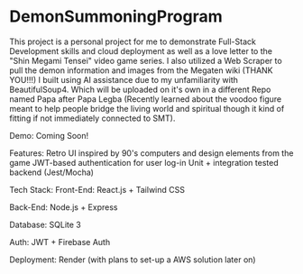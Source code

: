 # DemonSummoningProgram

This project is a personal project for me to demonstrate Full-Stack Development skills and cloud deployment as well as a love
letter to the "Shin Megami Tensei" video game series. I also utilized a Web Scraper to pull the demon information and images from the Megaten wiki (THANK YOU!!!) I built using AI assistance due to my unfamiliarity with BeautifulSoup4. Which will be uploaded on it's own in a different Repo named Papa after Papa Legba (Recently learned about the voodoo figure meant to help people bridge the living world and spiritual though it kind of fitting if not immediately connected to SMT). 

Demo:
Coming Soon!

Features:
Retro UI inspired by 90's computers and design elements from the game
JWT-based authentication for user log-in
Unit + integration tested backend (Jest/Mocha)

Tech Stack:
Front-End: React.js + Tailwind CSS

Back-End: Node.js + Express

Database: SQLite 3

Auth: JWT + Firebase Auth

Deployment: Render (with plans to set-up a AWS solution later on)
